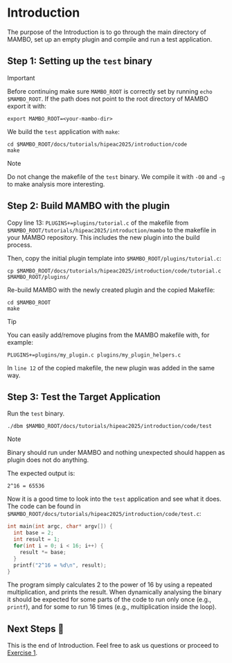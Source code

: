 # Introduction

The purpose of the Introduction is to go through the main directory of MAMBO, set up an empty plugin and compile and run a test application.

## Step 1: Setting up the `test` binary

> [!IMPORTANT]
> Before continuing make sure `MAMBO_ROOT` is correctly set by running `echo $MAMBO_ROOT`. If the path does not point to the root directory of MAMBO export it with:
>
> ```shell
> export MAMBO_ROOT=<your-mambo-dir>
> ```

We build the `test` application with `make`:

```shell
cd $MAMBO_ROOT/docs/tutorials/hipeac2025/introduction/code
make
```

> [!NOTE]
> Do not change the makefile of the `test` binary. We compile it with `-O0` and `-g` to make analysis more interesting.

## Step 2: Build MAMBO with the plugin

Copy line 13: `PLUGINS+=plugins/tutorial.c` of the makefile from `$MAMBO_ROOT/tutorials/hipeac2025/introduction/mambo` to the makefile in your MAMBO repository. This includes the new plugin into the build process.

Then, copy the initial plugin template into `$MAMBO_ROOT/plugins/tutorial.c`:

```shell
cp $MAMBO_ROOT/docs/tutorials/hipeac2025/introduction/code/tutorial.c $MAMBO_ROOT/plugins/
```

Re-build MAMBO with the newly created plugin and the copied Makefile:

```shell
cd $MAMBO_ROOT
make
```

> [!TIP]
> You can easily add/remove plugins from the MAMBO makefile with, for example:
> 
> ```
> PLUGINS+=plugins/my_plugin.c plugins/my_plugin_helpers.c
> ```
> 
> In `line 12` of the copied makefile, the new plugin was added in the same way.

## Step 3: Test the Target Application

Run the `test` binary.

```shell
./dbm $MAMBO_ROOT/docs/tutorials/hipeac2025/introduction/code/test
```

> [!NOTE]
> Binary should run under MAMBO and nothing unexpected should happen as plugin does not do anything.

The expected output is:

```
2^16 = 65536
```

Now it is a good time to look into the `test` application and see what it does. The code can be found in `$MAMBO_ROOT/docs/tutorials/hipeac2025/introduction/code/test.c`:

```c
int main(int argc, char* argv[]) {
  int base = 2;
  int result = 1;
  for(int i = 0; i < 16; i++) {
    result *= base; 
  }
  printf("2^16 = %d\n", result);
}
```

The program simply calculates 2 to the power of 16 by using a repeated multiplication, and prints the result. When dynamically analysing the binary it should be expected for some parts of the code to run only once (e.g., `printf`), and for some to run 16 times (e.g., multiplication inside the loop). 

## Next Steps 👏

This is the end of Introduction. Feel free to ask us questions or proceed to [Exercise 1](../exercise1/README.md).

